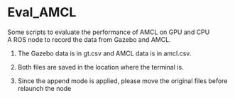 # Eval_AMCL

Some scripts to evaluate the performance of AMCL on GPU and CPU  
A ROS node to record the data from Gazebo and AMCL.

1.  The Gazebo data is in gt.csv and AMCL data is in amcl.csv.

2.  Both files are saved in the location where the terminal is.

3.  Since the append mode is applied, please move the original files before relaunch the node
